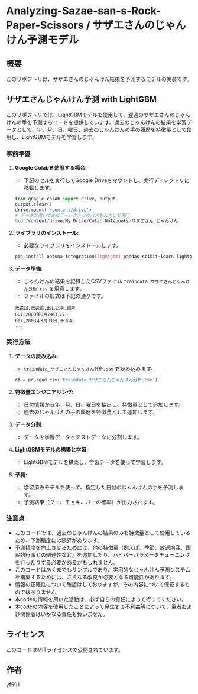 # Analyzing-Sazae-san-s-Rock-Paper-Scissors / サザエさんのじゃんけん予測モデル

## 概要
このリポジトリは、サザエさんのじゃんけん結果を予測するモデルの実装です。

## サザエさんじゃんけん予測 with LightGBM 

このリポジトリでは、LightGBMモデルを使用して、翌週のサザエさんのじゃんけんの手を予測するコードを提供しています。過去のじゃんけんの結果を学習データとして、年、月、日、曜日、過去のじゃんけんの手の履歴を特徴量として使用し、LightGBMモデルを学習します。

### 事前準備

1. **Google Colabを使用する場合:**
   - 下記のセルを実行してGoogle Driveをマウントし、実行ディレクトリに移動します。

   ```python
   from google.colab import drive, output
   output.clear()
   drive.mount('/content/drive')
   # データが置いてあるディレクトリのパスを入力して実行
   %cd /content/drive/My Drive/Colab Notebooks/サザエさん_じゃんけん
   ```

2. **ライブラリのインストール:**
   - 必要なライブラリをインストールします。

   ```bash
   pip install optuna-integration[lightgbm] pandas scikit-learn lightgbm 
   ```

3. **データ準備:**
   - じゃんけんの結果を記録したCSVファイル `traindata_サザエさんじゃんけん分析.csv` を用意します。
   - ファイルの形式は下記の通りです。

   ```
   放送回,放送日,出した手,備考
   601,2003年8月24日,パー,
   602,2003年8月31日,チョキ,
   ...
   ```

### 実行方法

1.  **データの読み込み:** 
    - `traindata_サザエさんじゃんけん分析.csv` を読み込みます。

    ```python
    df = pd.read_csv('traindata_サザエさんじゃんけん分析.csv')
    ```

2.  **特徴量エンジニアリング:** 
    - 日付情報から年、月、日、曜日を抽出し、特徴量として追加します。
    - 過去のじゃんけんの手の履歴を特徴量として追加します。

3.  **データ分割:** 
    - データを学習データとテストデータに分割します。

4.  **LightGBMモデルの構築と学習:**
    - LightGBMモデルを構築し、学習データを使って学習します。

5.  **予測:**
    - 学習済みモデルを使って、指定した日付のじゃんけんの手を予測します。
    - 予測結果（グー、チョキ、パーの確率）が出力されます。

### 注意点

-  このコードでは、過去のじゃんけんの結果のみを特徴量として使用しているため、予測精度には限界があります。
- 予測精度を向上させるためには、他の特徴量（例えば、季節、放送内容、国民的行事との関連性など）を追加したり、ハイパーパラメータチューニングを行ったりする必要があるかもしれません。
- このコードはあくまでもサンプルであり、実用的なじゃんけん予測システムを構築するためには、さらなる改良が必要となる可能性があります。
- 情報の正確性について確認はしておりますが，その内容について保証するものではありません
- 本codeの情報を用いた活動は、必ず自らの責任によって行ってください。
- 本codeの内容を使用したことによって発生する不利益等について、筆者および関係者はいかなる責任も負いません。

## ライセンス

このコードはMITライセンスで公開されています。

## 作者
yf591



